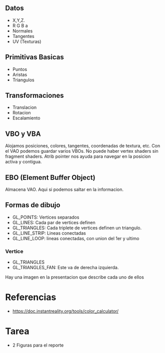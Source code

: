 ## Datos
* X,Y,Z.
* R G B a
* Normales
* Tangentes
* UV (Texturas)
## Primitivas Basicas
* Puntos
* Aristas
* Triangulos
## Transformaciones
* Translacion
* Rotacion
* Escalamiento

## VBO y VBA
Alojamos posiciones, colores, tangentes, coordenadas de textura, etc.
Con el VAO podemos guardar varios VBOs.
No puede haber vertex shaders sin fragment shaders.
Atrib pointer nos ayuda para navegar en la posicion activa y contigua.

## EBO (Element Buffer Object)
Almacena VAO. Aqui si podemos saltar en la informacion.

## Formas de dibujo
* GL_POINTS: Vertices separados
* GL_LINES: Cada par de vertices definen
* GL_TRIANGLES: Cada triplete de vertices definen un triangulo.
* GL_LINE_STRIP: Lineas conectadas
* GL_LINE_LOOP: lineas conectadas, con union del 1er y ultimo
### Vertice
* GL_TRIANGLES
* GL_TRIANGLES_FAN: Este va de derecha izquierda.

Hay una imagen en la presentacion que describe cada uno de ellos

# Referencias
* https://doc.instantreality.org/tools/color_calculator/
# Tarea
* 2 Figuras para el reporte


